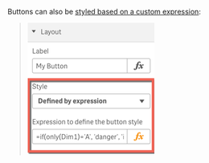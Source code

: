 Buttons can also be [styled based on a custom expression](docs/config-layout.md#advanced-styling):

> ![](docs/images/sense_navigation_style_by_expression.png)